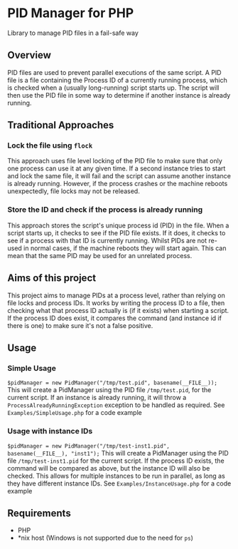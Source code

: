 # PID Manager for PHP
Library to manage PID files in a fail-safe way

## Overview
PID files are used to prevent parallel executions of the same script.
A PID file is a file containing the Process ID of a currently running process, which is checked when a (usually long-running) script starts up.
The script will then use the PID file in some way to determine if another instance is already running.

## Traditional Approaches
### Lock the file using `flock`
This approach uses file level locking of the PID file to make sure that only one process can use it at any given time.
If a second instance tries to start and lock the same file, it will fail and the script can assume another instance is already running.
However, if the process crashes or the machine reboots unexpectedly, file locks may not be released. 

### Store the ID and check if the process is already running
This approach stores the script's unique process id (PID) in the file.
When a script starts up, it checks to see if the PID file exists. If it does, it checks to see if a process with that ID is currently running.
Whilst PIDs are not re-used in normal cases, if the machine reboots they will start again. This can mean that the same PID may be used for an unrelated process.

## Aims of this project
This project aims to manage PIDs at a process level, rather than relying on file locks and process IDs.
It works by writing the process ID to a file, then checking what that process ID actually is (if it exists) when starting a script.
If the process ID does exist, it compares the command (and instance id if there is one) to make sure it's not a false positive.

## Usage
### Simple Usage
`$pidManager = new PidManager("/tmp/test.pid", basename(__FILE__));`
This will create a PidManager using the PID file `/tmp/test.pid`, for the current script.
If an instance is already running, it will throw a `ProcessAlreadyRunningException` exception to be handled as required.
See `Examples/SimpleUsage.php` for a code example

### Usage with instance IDs
`$pidManager = new PidManager("/tmp/test-inst1.pid", basename(__FILE__), "inst1");`
This will create a PidManager using the PID file `/tmp/test-inst1.pid` for the current script.
If the process ID exists, the command will be compared as above, but the instance ID will also be checked. 
This allows for multiple instances to be run in parallel, as long as they have different instance IDs.
See `Examples/InstanceUsage.php` for a code example

## Requirements
* PHP
* *nix host (Windows is not supported due to the need for `ps`)
